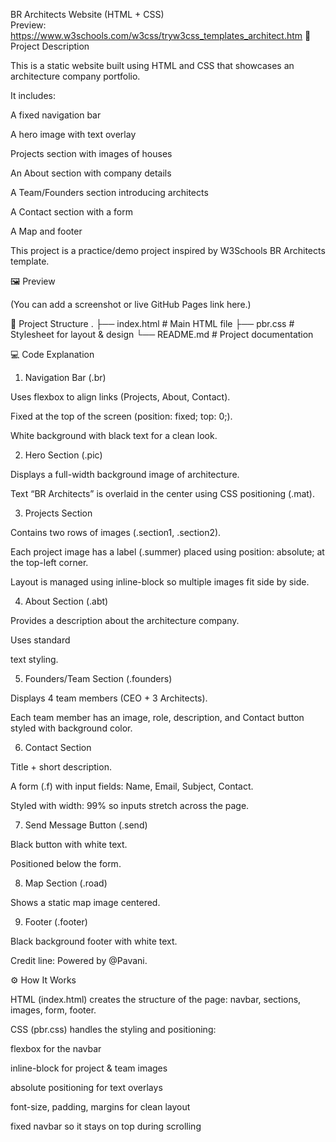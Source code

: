 BR Architects Website (HTML + CSS)   
Preview: 
https://www.w3schools.com/w3css/tryw3css_templates_architect.htm
📌 Project Description

This is a static website built using HTML and CSS that showcases an architecture company portfolio.

It includes:

A fixed navigation bar

A hero image with text overlay

Projects section with images of houses

An About section with company details

A Team/Founders section introducing architects

A Contact section with a form

A Map and footer

This project is a practice/demo project inspired by W3Schools BR Architects template.

🖼️ Preview

(You can add a screenshot or live GitHub Pages link here.)

📂 Project Structure
.
├── index.html   # Main HTML file
├── pbr.css      # Stylesheet for layout & design
└── README.md    # Project documentation

💻 Code Explanation
1. Navigation Bar (.br)

Uses flexbox to align links (Projects, About, Contact).

Fixed at the top of the screen (position: fixed; top: 0;).

White background with black text for a clean look.

2. Hero Section (.pic)

Displays a full-width background image of architecture.

Text “BR Architects” is overlaid in the center using CSS positioning (.mat).

3. Projects Section

Contains two rows of images (.section1, .section2).

Each project image has a label (.summer) placed using position: absolute; at the top-left corner.

Layout is managed using inline-block so multiple images fit side by side.

4. About Section (.abt)

Provides a description about the architecture company.

Uses standard <p> text styling.

5. Founders/Team Section (.founders)

Displays 4 team members (CEO + 3 Architects).

Each team member has an image, role, description, and Contact button styled with background color.

6. Contact Section

Title + short description.

A form (.f) with input fields: Name, Email, Subject, Contact.

Styled with width: 99% so inputs stretch across the page.

7. Send Message Button (.send)

Black button with white text.

Positioned below the form.

8. Map Section (.road)

Shows a static map image centered.

9. Footer (.footer)

Black background footer with white text.

Credit line: Powered by @Pavani.

⚙️ How It Works

HTML (index.html) creates the structure of the page: navbar, sections, images, form, footer.

CSS (pbr.css) handles the styling and positioning:

flexbox for the navbar

inline-block for project & team images

absolute positioning for text overlays

font-size, padding, margins for clean layout

fixed navbar so it stays on top during scrolling
